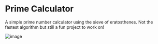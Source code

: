 # Prime Calculator
A simple prime number calculator using the sieve of eratosthenes. Not the fastest algorithm but still a fun project to work on!

![image](https://user-images.githubusercontent.com/51513175/161195331-cf89fb31-0353-448f-8f4f-cd7dda19dc93.png)
